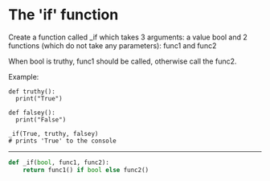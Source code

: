 # The 'if' function

Create a function called _if which takes 3 arguments: a value bool and 2 functions (which do not take any parameters): func1 and func2

When bool is truthy, func1 should be called, otherwise call the func2.

Example:
```
def truthy(): 
  print("True")
  
def falsey(): 
  print("False")
  
_if(True, truthy, falsey)
# prints 'True' to the console
```

---

```py
def _if(bool, func1, func2):
    return func1() if bool else func2()
```
